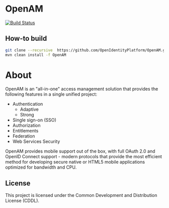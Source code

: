 # OpenAM
[![Build Status](https://travis-ci.org/OpenIdentityPlatform/OpenAM.svg)](https://travis-ci.org/OpenIdentityPlatform/OpenAM)

## How-to build

```bash
git clone --recursive  https://github.com/OpenIdentityPlatform/OpenAM.git
mvn clean install -f OpenAM
```

About
==========

OpenAM is an "all-in-one" access management solution that provides the following features in a single unified project:

+ Authentication
    - Adaptive 
    - Strong  
+ Single sign-on (SSO)
+ Authorization
+ Entitlements
+ Federation 
+ Web Services Security

OpenAM provides mobile support out of the box, with full OAuth 2.0 and OpenID Connect support - modern protocols that 
provide the most efficient method for developing secure native or HTML5 mobile applications optimized for bandwidth and 
CPU.

## License

This project is licensed under the Common Development and Distribution License (CDDL). 
